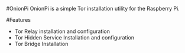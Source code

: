 #OnionPi
OnionPi is a simple Tor installation utility for the Raspberry Pi.</br>

#Features
- Tor Relay installation and configuration</br>
- Tor Hidden Service Installation and configuration</br>
- Tor Bridge Installation</br>
